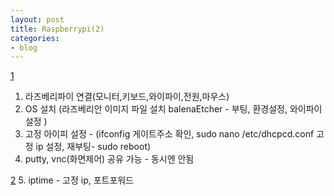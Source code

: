 ```yaml
---
layout: post
title: Raspberrypi(2)
categories:
- blog
---
```


[1] 
1. 라즈베리파이 연결(모니터,키보드,와이파이,전원,마우스)
2. OS 설치 (라즈베리안 이미지 파일 설치 balenaEtcher - 부팅, 환경설정, 와이파이 설정 )
3. 고정 아이피 설정 - (ifconfig 게이트주소 확인, sudo nano /etc/dhcpcd.conf 고정 ip 설정, 재부팅- sudo reboot)
4. putty, vnc(화면제어) 공유 가능 - 동시엔 안됨 

[2]
5. iptime - 고정 ip, 포트포워드


[1]: https://blog.naver.com/qeewq12/221359817198
[2]: https://blog.naver.com/ghdry2563

